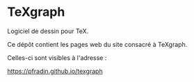 # TeXgraph

Logiciel de dessin pour TeX.

Ce dépôt contient les pages web du site consacré à TeXgraph.

Celles-ci sont visibles à l'adresse :

https://pfradin.github.io/texgraph
